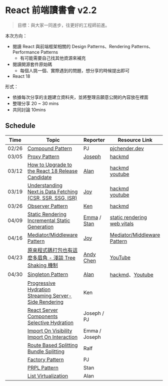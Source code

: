 # React 前端讀書會 v2.2

> 目標：與大家一同進步，往更好的工程師前進。

本次方向：

- 閱讀 React 與前端框架相關的 Design Patterns、Rendering Patterns、Performance Patterns
  - 有可能需要自己找其他資源來補充
- 閱讀開源套件原始碼
  - 每個人挑一個、實際遇到的問題，想分享的時候提出即可
- React 18

形式：

- 依據每次分享的主題建立資料夾，並將整理且願意公開的內容放在裡面
- 整理分享 20 ~ 30 mins
- 共同討論 10mins

## Schedule

| Time  | Topic                                                                                                                                                                                                                                                                               | Reporter                                                                     | Resource Link                                                                                                                                                        |
| ----- | ----------------------------------------------------------------------------------------------------------------------------------------------------------------------------------------------------------------------------------------------------------------------------------- | ---------------------------------------------------------------------------- | -------------------------------------------------------------------------------------------------------------------------------------------------------------------- |
| 02/26 | [Compound Pattern](https://www.patterns.dev/posts/compound-pattern/)                                                                                                                                                                                                                | PJ                                                                           | [pjchender.dev](https://pjchender.dev/react/react-compound-component-pattern)                                                                                        |
| 03/05 | [Proxy Pattern](https://www.patterns.dev/posts/proxy-pattern/)                                                                                                                                                                                                                      | [Joseph](https://github.com/joseph2068)                                      | [hackmd](https://hackmd.io/bZaCFJKTRMqR_rBqEkBFvg?view)                                                                                                              |
| 03/12 | [How to Upgrade to the React 18 Release Candidate](https://reactjs.org/blog/2022/03/08/react-18-upgrade-guide.html)                                                                                                                                                                 | [Alan](https://github.com/ChaoTzuJung)                                       | [hackmd](https://hackmd.io/mzTXi3yqQLqpy-qgV9GO5A?view)<br />[youtube](https://www.youtube.com/watch?v=RfHb6_dvhgY&list=PLIoQk0yF-htGsRxlqILXLhXWXIY9iIKsl&index=28) |
| 03/19 | [Understanding Next.js Data Fetching (CSR, SSR, SSG, ISR)](https://theodorusclarence.com/blog/nextjs-fetch-method)                                                                                                                                                                  | [Joy](https://github.com/CodewJoy)                                           | [hackmd](https://hackmd.io/aCjbg0QtQrqCYoe_wugfBw)<br />[youtube](https://www.youtube.com/watch?v=vcIEuwM4VW4&list=PLIoQk0yF-htGsRxlqILXLhXWXIY9iIKsl&index=29)      |
| 03/26 | [Observer Pattern](https://www.patterns.dev/posts/observer-pattern/)                                                                                                                                                                                                                | [Ken](https://github.com/YouMinTW)                                           | [hackmd](https://hackmd.io/@SyqQnpPDTG-JiscjHKTJKA/r1OQyDnMc)                                                                                                        |
| 04/09 | [Static Rendering](https://www.patterns.dev/posts/static-rendering/)<br />[Incremental Static Generation](https://www.patterns.dev/posts/incremental-static-rendering/)                                                                                                             | [Emma](https://github.com/ecolip) / [Stan](https://github.com/tonytonitone6) | [static rendering](https://hackmd.io/XSZKpM2-SwO-jwFhcVXmsw?view)<br />[web vitals](https://hackmd.io/@uPufHjxhQAmlTe97F-tNXQ/SyV9VEjMc)                             |
| 04/16 | [Mediator/Middleware Pattern](https://www.patterns.dev/posts/mediator-pattern/)                                                                                                                                                                                                     | [Joy](https://github.com/CodewJoy)                                           | [Mediator/Middleware Pattern](https://hackmd.io/Qbt8cV2VTH6drNNCmUpunQ?view)                                                                                         |
| 04/23 | [原來程式碼打包也有這麼多眉角 - 淺談 Tree Shaking 機制](https://medium.com/starbugs/%E5%8E%9F%E4%BE%86%E7%A8%8B%E5%BC%8F%E7%A2%BC%E6%89%93%E5%8C%85%E4%B9%9F%E6%9C%89%E9%80%99%E9%BA%BC%E5%A4%9A%E7%9C%89%E8%A7%92-%E6%B7%BA%E8%AB%87-tree-shaking-%E6%A9%9F%E5%88%B6-8375d35d87b2) | [Andy Chen](https://medium.com/@w5151381guy)                                 | [YouTube](https://youtu.be/n1LVRdKVfB8)                                                                                                                              |
| 04/30 | [Singleton Pattern](https://www.patterns.dev/posts/singleton-pattern/)                                                                                                                                                                                                              | [Alan](https://github.com/ChaoTzuJung)                                       | [hackmd](https://hackmd.io/@alan25sprout/Hy4nFp_B9)、[Youtube](https://youtu.be/bQfyVXeqK3s)                                                                         |
|       | [Progressive Hydration](https://www.patterns.dev/posts/progressive-hydration/)   <br /> [Streaming Server-Side Rendering](https://www.patterns.dev/posts/ssr/)                                                                                                                      | Ken                                                                          |                                                                                                                                                                      |
|       | [React Server Components](https://www.patterns.dev/posts/react-server-components/) <br /> [Selective Hydration](https://www.patterns.dev/posts/react-selective-hydration/)                                                                                                          | Joseph / PJ                                                                  |                                                                                                                                                                      |
|       | [Import On Visibility](https://www.patterns.dev/posts/import-on-visibility/)<br />[Import On Interaction](https://www.patterns.dev/posts/import-on-interaction/)                                                                                                                    | Emma / Joseph                                                                |                                                                                                                                                                      |
|       | [Route Based Splitting](https://www.patterns.dev/posts/route-based/)<br />[Bundle Splitting](https://www.patterns.dev/posts/bundle-splitting/)                                                                                                                                      | Ralf                                                                         |                                                                                                                                                                      |
|       | [Factory Pattern](https://www.patterns.dev/posts/factory-pattern/)                                                                                                                                                                                                                  | PJ                                                                           |                                                                                                                                                                      |
|       | [PRPL Pattern](https://www.patterns.dev/posts/prpl/)                                                                                                                                                                                                                                | Stan                                                                         |                                                                                                                                                                      |
|       | [List Virtualization](https://www.patterns.dev/posts/virtual-lists/)                                                                                                                                                                                                                | Alan                                                                         |                                                                                                                                                                      |
